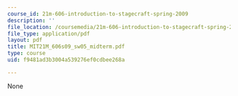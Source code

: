 ```yaml
---
course_id: 21m-606-introduction-to-stagecraft-spring-2009
description: ''
file_location: /coursemedia/21m-606-introduction-to-stagecraft-spring-2009/f9481ad3b3004a539276ef0cdbee268a_MIT21M_606s09_sw05_midterm.pdf
file_type: application/pdf
layout: pdf
title: MIT21M_606s09_sw05_midterm.pdf
type: course
uid: f9481ad3b3004a539276ef0cdbee268a

---
```

None